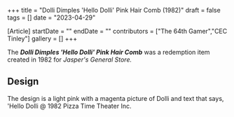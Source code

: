+++
title = "Dolli Dimples 'Hello Dolli' Pink Hair Comb (1982)"
draft = false
tags = []
date = "2023-04-29"

[Article]
startDate = ""
endDate = ""
contributors = ["The 64th Gamer","CEC Tinley"]
gallery = []
+++


The <b><i>Dolli Dimples 'Hello Dolli' Pink Hair Comb</b></i> was a redemption item created in 1982 for <i>Jasper's General Store.</i>

<h2> Design </h2>
The design is a light pink with a magenta picture of Dolli and text that says, 'Hello Dolli @ 1982 Pizza Time Theater Inc.


